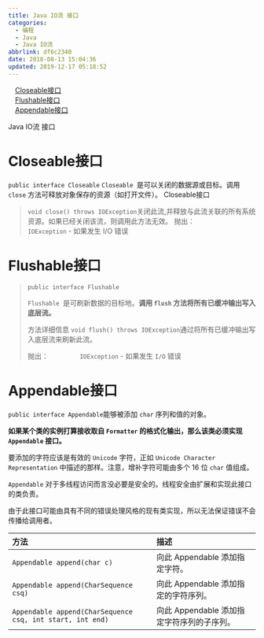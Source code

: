 ```yaml
---
title: Java IO流 接口
categories:
  - 编程
  - Java
  - Java IO流
abbrlink: df6c2340
date: 2018-08-13 15:04:36
updated: 2019-12-17 05:18:52
---
```

<div id='my_toc'><a href="/blog/df6c2340/#Closeable接口" class="header_1">Closeable接口</a>&nbsp;<br><a href="/blog/df6c2340/#Flushable接口" class="header_1">Flushable接口</a>&nbsp;<br><a href="/blog/df6c2340/#Appendable接口" class="header_1">Appendable接口</a>&nbsp;<br></div>
<style>.header_1{margin-left: 1em;}.header_2{margin-left: 2em;}.header_3{margin-left: 3em;}.header_4{margin-left: 4em;}.header_5{margin-left: 5em;}.header_6{margin-left: 6em;}</style>
<!--more-->
<script>if (navigator.platform.search('arm')==-1){document.getElementById('my_toc').style.display = 'none';}var e,p = document.getElementsByTagName('p');while (p.length>0) {e = p[0];e.parentElement.removeChild(e);}</script>

<!--end-->
Java IO流 接口

# Closeable接口 #
`public interface Closeable`
`Closeable `是可以关闭的数据源或目标。调用 `close` 方法可释放对象保存的资源（如打开文件）。 
Closeable接口

> `void close() throws IOException`关闭此流,并释放与此流关联的所有系统资源。如果已经关闭该流，则调用此方法无效。
> 抛出： 
> &emsp;&emsp;&emsp;&emsp;`IOException` - 如果发生 I/O 错误

# Flushable接口 #

> `public interface Flushable`
> 
> `Flushable `是可刷新数据的目标地。**调用 `flush` 方法将所有已缓冲输出写入底层流。** 
> 
> 方法详细信息 
> `void flush() throws IOException`通过将所有已缓冲输出写入底层流来刷新此流。 
> 
> 抛出： 
>&emsp;&emsp;&emsp;&emsp; `IOException` - 如果发生 `I/O` 错误



# Appendable接口 #

`public interface Appendable`能够被添加 `char` 序列和值的对象。

**如果某个类的实例打算接收取自 `Formatter` 的格式化输出，那么该类必须实现 `Appendable` 接口。** 

要添加的字符应该是有效的 `Unicode` 字符，正如 `Unicode Character Representation` 中描述的那样。注意，增补字符可能由多个 16 位 `char` 值组成。 

`Appendable` 对于多线程访问而言没必要是安全的。线程安全由扩展和实现此接口的类负责。 

由于此接口可能由具有不同的错误处理风格的现有类实现，所以无法保证错误不会传播给调用者。 

|方法|描述|
|:-|:-|
|`Appendable append(char c)`|向此 Appendable 添加指定字符。 |
|`Appendable append(CharSequence csq)`|向此 Appendable 添加指定的字符序列。 |
|`Appendable append(CharSequence csq, int start, int end)`|向此 Appendable 添加指定字符序列的子序列。 |
